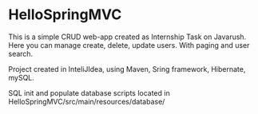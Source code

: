 # HelloSpringMVC
This is a simple CRUD web-app created as Internship Task on Javarush.
Here you can manage create, delete, update users. With paging and user search.

Project created in InteliJIdea, using Maven, Sring framework, Hibernate, mySQL.

SQL init and populate database scripts located in HelloSpringMVC/src/main/resources/database/
